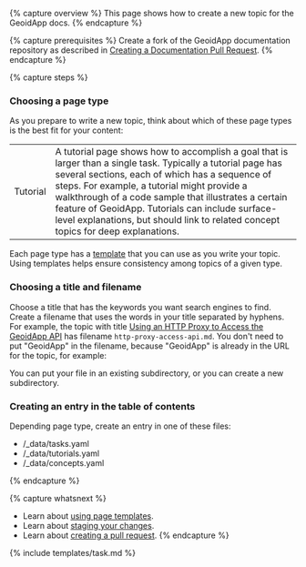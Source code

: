 ---
---

{% capture overview %}
This page shows how to create a new topic for the GeoidApp docs.
{% endcapture %}

{% capture prerequisites %}
Create a fork of the GeoidApp documentation repository as described in
[Creating a Documentation Pull Request](/docs/contribute/create-pull-request/).
{% endcapture %}

{% capture steps %}

### Choosing a page type

As you prepare to write a new topic, think about which of these page types
is the best fit for your content:

<table>

  <tr>
    <td>Tutorial</td>
    <td>A tutorial page shows how to accomplish a goal that is larger than a single task. Typically a tutorial page has several sections, each of which has a sequence of steps. For example, a tutorial might provide a walkthrough of a code sample that illustrates a certain feature of GeoidApp. Tutorials can include surface-level explanations, but should link to related concept topics for deep explanations.</td>
  </tr>


</table>

Each page type has a
[template](/docs/contribute/page-templates/)
that you can use as you write your topic.
Using templates helps ensure consistency among topics of a given type.

### Choosing a title and filename

Choose a title that has the keywords you want search engines to find.
Create a filename that uses the words in your title separated by hyphens.
For example, the topic with title
[Using an HTTP Proxy to Access the GeoidApp API](/docs/tasks/access-GeoidApp-api/http-proxy-access-api/)
has filename `http-proxy-access-api.md`. You don't need to put
"GeoidApp" in the filename, because "GeoidApp" is already in the
URL for the topic, for example:


You can put your file in an existing subdirectory, or you can create a new
subdirectory.

### Creating an entry in the table of contents

Depending page type, create an entry in one of these files:

* /_data/tasks.yaml
* /_data/tutorials.yaml
* /_data/concepts.yaml

{% endcapture %}

{% capture whatsnext %}
* Learn about [using page templates](/docs/contribute/page-templates/).
* Learn about [staging your changes](/docs/contribute/stage-documentation-changes).
* Learn about [creating a pull request](/docs/contribute/write-new-topic).
{% endcapture %}

{% include templates/task.md %}
